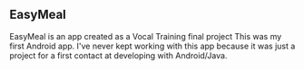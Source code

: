 ## EasyMeal

EasyMeal is an app created as a Vocal Training final project This was my first Android app.
I've never kept working with this app because it was just a project for a first contact at developing with Android/Java.
